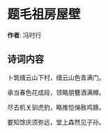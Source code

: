 # 题毛祖房屋壁

**作者**: 冯时行

## 诗词内容

卜筑缙云山下村，缙云山色青满门。

承当春色花成段，领略朋簪酒满樽。

尽去机关驯虎豹，略推恺悌赦鸡豚。

要知馀庆须弥远，堂上森然见子孙。


